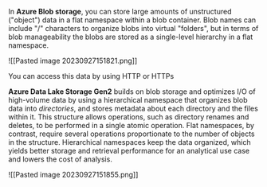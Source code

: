 In **Azure Blob storage**, you can store large amounts of unstructured ("object") data in a flat namespace within a blob container. Blob names can include "/" characters to organize blobs into virtual "folders", but in terms of blob manageability the blobs are stored as a single-level hierarchy in a flat namespace.

![[Pasted image 20230927151821.png]]

You can access this data by using HTTP or HTTPs

**Azure Data Lake Storage Gen2** builds on blob storage and optimizes I/O of high-volume data by using a hierarchical namespace that organizes blob data into _directories_, and stores metadata about each directory and the files within it. This structure allows operations, such as directory renames and deletes, to be performed in a single atomic operation. Flat namespaces, by contrast, require several operations proportionate to the number of objects in the structure. Hierarchical namespaces keep the data organized, which yields better storage and retrieval performance for an analytical use case and lowers the cost of analysis.

![[Pasted image 20230927151855.png]]
